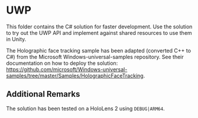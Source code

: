 # UWP

This folder contains the C# solution for faster development. Use the solution to try out the UWP API and implement against shared resources to use them in Unity.

The Holographic face tracking sample has been adapted (converted C++ to C#) from the Microsoft Windows-universal-samples repository. See their documentation on how to deploy the solution: https://github.com/microsoft/Windows-universal-samples/tree/master/Samples/HolographicFaceTracking.

## Additional Remarks
The solution has been tested on a HoloLens 2 using `DEBUG|ARM64`.